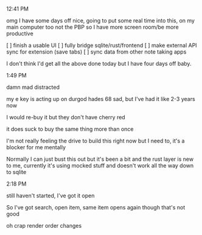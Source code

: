 12:41 PM

omg I have some days off nice, going to put some real time into this, on my main computer too not the PBP so I have more screen room/be more productive

[ ] finish a usable UI
[ ] fully bridge sqlite/rust/frontend
[ ] make external API sync for extension (save tabs)
[ ] sync data from other note taking apps

I don't think I'd get all the above done today but I have four days off baby.

1:49 PM

damn mad distracted

my e key is acting up on durgod hades 68 sad, but I've had it like 2-3 years now

I would re-buy it but they don't have cherry red

it does suck to buy the same thing more than once

I'm not really feeling the drive to build this right now but I need to, it's a blocker for me mentally

Normally I can just bust this out but it's been a bit and the rust layer is new to me, currently it's using mocked stuff and doesn't work all the way down to sqlite

2:18 PM

still haven't started, I've got it open

So I've got search, open item, same item opens again though that's not good

oh crap render order changes

